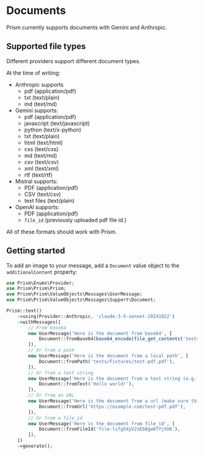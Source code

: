# Documents

Prism currently supports documents with Gemini and Anthropic.

## Supported file types

Different providers support different document types.

At the time of writing:
- Anthropic supports 
    - pdf (application/pdf) 
    - txt (text/plain)
    - md (text/md)
- Gemini supports:
    - pdf (application/pdf)
    - javascript (text/javascript)
    - python (text/x-python)
    - txt (text/plain)
    - html (text/html)
    - css (text/css)
    - md (text/md)
    - csv (text/csv)
    - xml (text/xml)
    - rtf (text/rtf)
- Mistral supports:
  - PDF (application/pdf)
  - CSV (text/csv)
  - text files (text/plain)
- OpenAI supports:
    - PDF (application/pdf)
    - `file_id` (previously uploaded pdf file id.)

All of these formats should work with Prism.

## Getting started

To add an image to your message, add a `Document` value object to the `additionalContent` property:

```php
use Prism\Enums\Provider;
use Prism\Prism\Prism;
use Prism\Prism\ValueObjects\Messages\UserMessage;
use Prism\Prism\ValueObjects\Messages\Support\Document;

Prism::text()
    ->using(Provider::Anthropic, 'claude-3-5-sonnet-20241022')
    ->withMessages([
        // From base64
        new UserMessage('Here is the document from base64', [
            Document::fromBase64(base64_encode(file_get_contents('tests/Fixtures/test-pdf.pdf')), 'application/pdf'),
        ]),
        // Or from a path
        new UserMessage('Here is the document from a local path', [
            Document::fromPath('tests/Fixtures/test-pdf.pdf'),
        ]),
        // Or from a text string
        new UserMessage('Here is the document from a text string (e.g. from your database)', [
            Document::fromText('Hello world!'),
        ]),
        // Or from an URL
        new UserMessage('Here is the document from a url (make sure this is publically accessable)', [
            Document::fromUrl('https://example.com/test-pdf.pdf'),
        ]),
        // Or from a file_id
        new UserMessage('Here is the document from file_id', [
            Document::fromFileId('file-lsfgSXyV2xEb8gw8fYjXU6'),
        ]),
    ])
    ->generate();

```